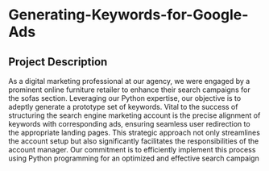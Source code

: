 # Generating-Keywords-for-Google-Ads

## Project Description
As a digital marketing professional at our agency, we were engaged by a prominent online furniture retailer to enhance their search campaigns for the sofas section. Leveraging our Python expertise, our objective is to adeptly generate a prototype set of keywords. Vital to the success of structuring the search engine marketing account is the precise alignment of keywords with corresponding ads, ensuring seamless user redirection to the appropriate landing pages. This strategic approach not only streamlines the account setup but also significantly facilitates the responsibilities of the account manager. Our commitment is to efficiently implement this process using Python programming for an optimized and effective search campaign
